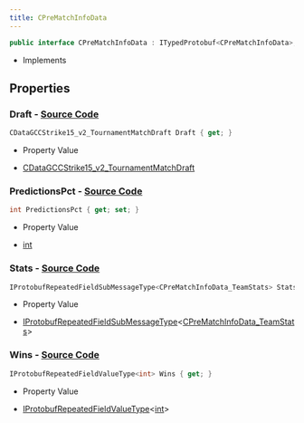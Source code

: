 ```yaml
---
title: CPreMatchInfoData
---
```


```csharp
public interface CPreMatchInfoData : ITypedProtobuf<CPreMatchInfoData>, INativeHandle
```

- Implements

## Properties

### **Draft** - [Source Code](https://github.com/swiftly-solution/swiftlys2/blob/main/managed/src/SwiftlyS2.Generated/Protobufs/Interfaces/CPreMatchInfoData.cs#L16)

```csharp
CDataGCCStrike15_v2_TournamentMatchDraft Draft { get; }
```

- Property Value

- [CDataGCCStrike15_v2_TournamentMatchDraft](/docs/api/shared/protobufdefinitions/cdatagccstrike15_v2_tournamentmatchdraft)

### **PredictionsPct** - [Source Code](https://github.com/swiftly-solution/swiftlys2/blob/main/managed/src/SwiftlyS2.Generated/Protobufs/Interfaces/CPreMatchInfoData.cs#L13)

```csharp
int PredictionsPct { get; set; }
```

- Property Value

- [int](https://learn.microsoft.com/dotnet/api/system.int32)

### **Stats** - [Source Code](https://github.com/swiftly-solution/swiftlys2/blob/main/managed/src/SwiftlyS2.Generated/Protobufs/Interfaces/CPreMatchInfoData.cs#L19)

```csharp
IProtobufRepeatedFieldSubMessageType<CPreMatchInfoData_TeamStats> Stats { get; }
```

- Property Value

- [IProtobufRepeatedFieldSubMessageType](/docs/api/shared/netmessages/iprotobufrepeatedfieldsubmessagetype-1)<[CPreMatchInfoData_TeamStats](/docs/api/shared/protobufdefinitions/cprematchinfodata_teamstats)>

### **Wins** - [Source Code](https://github.com/swiftly-solution/swiftlys2/blob/main/managed/src/SwiftlyS2.Generated/Protobufs/Interfaces/CPreMatchInfoData.cs#L22)

```csharp
IProtobufRepeatedFieldValueType<int> Wins { get; }
```

- Property Value

- [IProtobufRepeatedFieldValueType](/docs/api/shared/netmessages/iprotobufrepeatedfieldvaluetype-1)<[int](https://learn.microsoft.com/dotnet/api/system.int32)>


